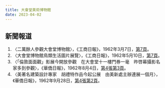 ```yaml
---
title: 大會堂美術博物館
date: 2023-04-02
---
```

<adsense></adsense>

## 新聞報道
1. 〈二萬餘人參觀大會堂博物館〉，《工商日報》，1962年3月7日，[第7頁](https://mmis.hkpl.gov.hk/coverpage/-/coverpage/view?_coverpage_WAR_mmisportalportlet_hsf=%E5%A4%A7%E6%9C%83%E5%A0%82%E5%8D%9A%E7%89%A9%E9%A4%A8&p_r_p_-1078056564_c=QF757YsWv59aWaK3fC5bI1wCwtfYb8N2&_coverpage_WAR_mmisportalportlet_o=0&_coverpage_WAR_mmisportalportlet_actual_q=%28%20verbatim_dc.collection%3A%28%22Old%5C%20HK%5C%20Newspapers%22%29%20%29%20AND+%28%20%28%20allTermsMandatory%3A%28true%29%20OR+all_dc.title%3A%28%E5%A4%A7%E6%9C%83%E5%A0%82%E5%8D%9A%E7%89%A9%E9%A4%A8%29%20OR+all_dc.creator%3A%28%E5%A4%A7%E6%9C%83%E5%A0%82%E5%8D%9A%E7%89%A9%E9%A4%A8%29%20OR+all_dc.contributor%3A%28%E5%A4%A7%E6%9C%83%E5%A0%82%E5%8D%9A%E7%89%A9%E9%A4%A8%29%20OR+all_dc.subject%3A%28%E5%A4%A7%E6%9C%83%E5%A0%82%E5%8D%9A%E7%89%A9%E9%A4%A8%29%20OR+fulltext%3A%28%E5%A4%A7%E6%9C%83%E5%A0%82%E5%8D%9A%E7%89%A9%E9%A4%A8%29%20OR+all_dc.description%3A%28%E5%A4%A7%E6%9C%83%E5%A0%82%E5%8D%9A%E7%89%A9%E9%A4%A8%29%20%29%20%29&_coverpage_WAR_mmisportalportlet_sort_order=asc&_coverpage_WAR_mmisportalportlet_sort_field=dc.publicationdate_bsort)。
2. 〈大會堂博物館鳥類生活圖片展覽〉，《工商日報》，1962年5月10日，[第7頁](https://mmis.hkpl.gov.hk/coverpage/-/coverpage/view?_coverpage_WAR_mmisportalportlet_hsf=%E5%A4%A7%E6%9C%83%E5%A0%82%E5%8D%9A%E7%89%A9%E9%A4%A8&p_r_p_-1078056564_c=QF757YsWv5%2FUIR3fUSXuYu6cvI%2BISZUY&_coverpage_WAR_mmisportalportlet_o=2&_coverpage_WAR_mmisportalportlet_actual_q=%28%20verbatim_dc.collection%3A%28%22Old%5C%20HK%5C%20Newspapers%22%29%20%29%20AND+%28%20%28%20allTermsMandatory%3A%28true%29%20OR+all_dc.title%3A%28%E5%A4%A7%E6%9C%83%E5%A0%82%E5%8D%9A%E7%89%A9%E9%A4%A8%29%20OR+all_dc.creator%3A%28%E5%A4%A7%E6%9C%83%E5%A0%82%E5%8D%9A%E7%89%A9%E9%A4%A8%29%20OR+all_dc.contributor%3A%28%E5%A4%A7%E6%9C%83%E5%A0%82%E5%8D%9A%E7%89%A9%E9%A4%A8%29%20OR+all_dc.subject%3A%28%E5%A4%A7%E6%9C%83%E5%A0%82%E5%8D%9A%E7%89%A9%E9%A4%A8%29%20OR+fulltext%3A%28%E5%A4%A7%E6%9C%83%E5%A0%82%E5%8D%9A%E7%89%A9%E9%A4%A8%29%20OR+all_dc.description%3A%28%E5%A4%A7%E6%9C%83%E5%A0%82%E5%8D%9A%E7%89%A9%E9%A4%A8%29%20%29%20%29&_coverpage_WAR_mmisportalportlet_sort_order=asc&_coverpage_WAR_mmisportalportlet_sort_field=dc.publicationdate_bsort)。
3. 〈「倫敦面面觀」影展今開放參觀　在大會堂十一樓門券一毫　昨啓幕攝影名家多到參觀〉，《華僑日報》，1962年8月4日，[第4張第3頁](https://mmis.hkpl.gov.hk/coverpage/-/coverpage/view?_coverpage_WAR_mmisportalportlet_hsf=%E5%A4%A7%E6%9C%83%E5%A0%82%E5%8D%9A%E7%89%A9%E9%A4%A8&p_r_p_-1078056564_c=QF757YsWv5%2FH7zGe%2FKF%2BFAjvdsutACba&_coverpage_WAR_mmisportalportlet_o=3&_coverpage_WAR_mmisportalportlet_actual_q=%28%20verbatim_dc.collection%3A%28%22Old%5C%20HK%5C%20Newspapers%22%29%20%29%20AND+%28%20%28%20allTermsMandatory%3A%28true%29%20OR+all_dc.title%3A%28%E5%A4%A7%E6%9C%83%E5%A0%82%E5%8D%9A%E7%89%A9%E9%A4%A8%29%20OR+all_dc.creator%3A%28%E5%A4%A7%E6%9C%83%E5%A0%82%E5%8D%9A%E7%89%A9%E9%A4%A8%29%20OR+all_dc.contributor%3A%28%E5%A4%A7%E6%9C%83%E5%A0%82%E5%8D%9A%E7%89%A9%E9%A4%A8%29%20OR+all_dc.subject%3A%28%E5%A4%A7%E6%9C%83%E5%A0%82%E5%8D%9A%E7%89%A9%E9%A4%A8%29%20OR+fulltext%3A%28%E5%A4%A7%E6%9C%83%E5%A0%82%E5%8D%9A%E7%89%A9%E9%A4%A8%29%20OR+all_dc.description%3A%28%E5%A4%A7%E6%9C%83%E5%A0%82%E5%8D%9A%E7%89%A9%E9%A4%A8%29%20%29%20%29&_coverpage_WAR_mmisportalportlet_sort_order=asc&_coverpage_WAR_mmisportalportlet_sort_field=dc.publicationdate_bsort)。
4. 〈美著名建築設計專家　胡禮特作品今起公展　由美新處主辦連展一個月〉，《華僑日報》，1962年9月28日，[第4張第2頁](https://mmis.hkpl.gov.hk/coverpage/-/coverpage/view?_coverpage_WAR_mmisportalportlet_hsf=%E5%A4%A7%E6%9C%83%E5%A0%82%E5%8D%9A%E7%89%A9%E9%A4%A8&p_r_p_-1078056564_c=QF757YsWv5%2FH7zGe%2FKF%2BFKaeEiSZjMK%2B&_coverpage_WAR_mmisportalportlet_o=4&_coverpage_WAR_mmisportalportlet_actual_q=%28%20verbatim_dc.collection%3A%28%22Old%5C%20HK%5C%20Newspapers%22%29%20%29%20AND+%28%20%28%20allTermsMandatory%3A%28true%29%20OR+all_dc.title%3A%28%E5%A4%A7%E6%9C%83%E5%A0%82%E5%8D%9A%E7%89%A9%E9%A4%A8%29%20OR+all_dc.creator%3A%28%E5%A4%A7%E6%9C%83%E5%A0%82%E5%8D%9A%E7%89%A9%E9%A4%A8%29%20OR+all_dc.contributor%3A%28%E5%A4%A7%E6%9C%83%E5%A0%82%E5%8D%9A%E7%89%A9%E9%A4%A8%29%20OR+all_dc.subject%3A%28%E5%A4%A7%E6%9C%83%E5%A0%82%E5%8D%9A%E7%89%A9%E9%A4%A8%29%20OR+fulltext%3A%28%E5%A4%A7%E6%9C%83%E5%A0%82%E5%8D%9A%E7%89%A9%E9%A4%A8%29%20OR+all_dc.description%3A%28%E5%A4%A7%E6%9C%83%E5%A0%82%E5%8D%9A%E7%89%A9%E9%A4%A8%29%20%29%20%29&_coverpage_WAR_mmisportalportlet_sort_order=asc&_coverpage_WAR_mmisportalportlet_sort_field=dc.publicationdate_bsort)。
